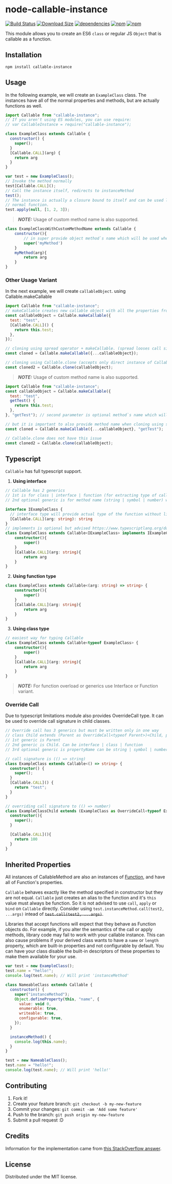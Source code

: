# node-callable-instance

[![Build Status](https://img.shields.io/github/actions/workflow/status/CGamesPlay/node-callable-instance/node.js.yml?branch=master)](https://github.com/CGamesPlay/node-callable-instance/actions/workflows/node.js.yml) [![Download Size](https://img.shields.io/bundlephobia/min/callable-instance.svg?style=flat)](https://bundlephobia.com/package/callable-instance@latest) [![dependencies](https://img.shields.io/badge/dependencies-none-brightgreen)](https://www.npmjs.com/package/callable-instance?activeTab=dependencies) [![npm](https://img.shields.io/npm/v/callable-instance)](https://www.npmjs.com/package/callable-instance) [![npm](https://img.shields.io/npm/dw/callable-instance)](https://www.npmjs.com/package/callable-instance)

This module allows you to create an ES6 `class` or regular JS `Object` that is callable as a function.

## Installation

```
npm install callable-instance
```

## Usage

In the following example, we will create an `ExampleClass` class. The instances have all of the normal properties and methods, but are actually functions as well.

```javascript
import Callable from "callable-instance";
// If you aren't using ES modules, you can use require:
// var CallableInstance = require("callable-instance");

class ExampleClass extends Callable {
  constructor() {
    super();
  }
  [Callable.CALL](arg) {
    return arg
  }
}

var test = new ExampleClass();
// Invoke the method normally
test[Callable.CALL]();
// Call the instance itself, redirects to instanceMethod
test();
// The instance is actually a closure bound to itself and can be used like a
// normal function.
test.apply(null, [1, 2, 3]);
```
> **_NOTE:_**  Usage of custom method name is also supported.

```javascript
class ExampleClassWithCustomMethodName extends Callable {
    constructor(){
        // in super provide object method`s name which will be used when calling object
        super('myMethod')
    }
    myMethod(arg){
        return arg
    }
}
```

### Other Usage Variant
In the next example, we will create `callableObject`. using Callable.makeCallable

```javascript
import Callable from "callable-instance";
// makeCallable creates new callable object with all the properties from source object
const callableObject = Callable.makeCallable({
  test: "test",
  [Callable.CALL]() {
    return this.test;
  },
});

// cloning using spread operator + makeCallable. (spread looses call signature so it is important to call makeCallable again)
const cloned = Callable.makeCallable({...callableObject});

// cloning using Callable.clone (accepts only direct instance of Callable. e.g. made with makeCallable)
const cloned2 = Callable.clone(callableObject);
```
> **_NOTE:_**  Usage of custom method name is also supported.
```javascript
import Callable from "callable-instance";
const callableObject = Callable.makeCallable({
  test: "test",
  getTest() {
    return this.test;
  },
}, "getTest"); // second parameter is optional method`s name which will be used when calling object

// but it is important to also provide method name when cloning using spread + makeCallable
const cloned = Callable.makeCallable({...callableObject}, "getTest");

// Callable.clone does not have this issue
const cloned2 = Callable.clone(callableObject);
```

## Typescript


`Callable` has full typescript support.

1. **Using interface**

```typescript
// Callable has 2 generics
// 1st is for class | interface | function (for extracting type of call signature)
// 2nd optional generic is for method name (string | symbol | number) which will be used as type of call signature from 1st generic (defaults to Callable.CALL)

interface IExampleClass {
  // interface type will provide actual type of the function without limits
  [Callable.CALL](arg: string): string
}
// implements is optional but advised https://www.typescriptlang.org/docs/handbook/interfaces.html
class ExampleClass extends Callable<IExampleClass> implements IExampleClass {
    constructor(){
        super()
    }
    [Callable.CALL](arg: string){
        return arg
    }
}
```

2. **Using function type**
```typescript
class ExampleClass extends Callable<(arg: string) => string> {
    constructor(){
        super()
    }
    [Callable.CALL](arg: string){
        return arg
    }
}
```

3. **Using class type**
```typescript
// easiest way for typing Callable
class ExampleClass extends Callable<typeof ExampleClass> {
    constructor(){
        super()
    }
    [Callable.CALL](arg: string){
        return arg
    }
}
```
> **_NOTE:_**  For function overload or generics use Interface or Function variant.

### **Override Call**

Due to typescript limitations module also provides OverrideCall type.
It can be used to override call signature in child classes.

```typescript
// Override call has 3 generics but must be written only in one way
// class Child extends (Parent as OverrideCall<typeof Parent>)<Child, propertyName>
// 1st generic is Parent
// 2nd generic is Child. Can be interface | class | function
// 3rd optional generic is propertyName can be string | symbol | number. defaults to Callable.CALL

// call signature is (() => string)
class ExampleClass extends Callable<() => string> {
  constructor() {
    super();
  }
  [Callable.CALL]() {
    return "test";
  }
}

// overriding call signature to (() => number)
class ExampleClassChild extends (ExampleClass as OverrideCall<typeof ExampleClass>)<() => number> {
  constructor(){
    super();
  }

  [Callable.CALL](){
    return 100
  }
}
```

## Inherited Properties

All instances of CallableMethod are also an instances of [Function](https://developer.mozilla.org/en-US/docs/Web/JavaScript/Reference/Global_Objects/Function), and have all of Function's properties.

`Callable` behaves exactly like the method specified in constructor but they are not equal. `Callable` just creates an alias to the function and it's `this` value must always be function. So it is not advised to use `call`, `apply` or `bind` on `Callable` directly. Consider using `test.instanceMethod.call(test2, ...args)` intead of ~~`test.call(test2, ...args)`~~.

Libraries that accept functions will expect that they behave as Function objects do. For example, if you alter the semantics of the call or apply methods, library code may fail to work with your callable instance. This can also cause problems if your derived class wants to have a `name` or `length` property, which are built-in properties and not configurable by default. You can have your class disable the built-in descriptors of these properties to make them available for your use.

```javascript
var test = new ExampleClass();
test.name = "hello!";
console.log(test.name); // Will print 'instanceMethod'

class NameableClass extends Callable {
  constructor() {
    super("instanceMethod");
    Object.defineProperty(this, "name", {
      value: void 0,
      enumerable: true,
      writeable: true,
      configurable: true,
    });
  }

  instanceMethod() {
    console.log(this.name);
  }
}

test = new NameableClass();
test.name = "hello!";
console.log(test.name); // Will print 'hello!'
```

## Contributing

1. Fork it!
2. Create your feature branch: `git checkout -b my-new-feature`
3. Commit your changes: `git commit -am 'Add some feature'`
4. Push to the branch: `git push origin my-new-feature`
5. Submit a pull request :D

## Credits

Information for the implementation came from [this StackOverflow answer](http://stackoverflow.com/a/36871498/123899).

## License

Distributed under the MIT license.
